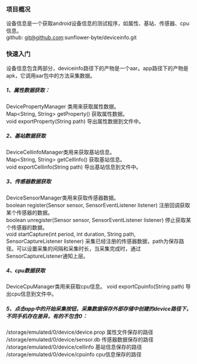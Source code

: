 ### 项目概况
设备信息是一个获取android设备信息的测试程序，如属性、基站、传感器、cpu信息。   
github: git@github.com:sunflower-byte/deviceinfo.git

### 快速入门
设备信息包含两部分，deviceinfo路径下的产物是一个aar。app路径下的产物是apk，它调用aar包中的方法采集数据。  

##### 1、属性数据获取：  
DevicePropertyManager 类用来获取属性数据。  
Map<String, String> getProperty() 获取属性数据。  
void exportProperty(String path) 导出属性数据到文件中。  
 
##### 2、基站数据获取  
DeviceCellinfoManager类用来获取基站信息。  
Map<String, String> getCellInfo() 获取基站信息。  
void exportCellinfo(String path) 导出基站信息到文件中。  

##### 3、传感器数据获取  
DeviceSensorManager类用来获取传感器数据。  
boolean register(Sensor sensor, SensorEventListener listener) 注册回调获取某个传感器的数据。  
boolean unregister(Sensor sensor, SensorEventListener listener) 停止获取某个传感器的数据。  
void startCapture(int period, int duration, String path, SensorCaptureListener listener) 采集已经注册的传感器数据，path为保存路径。可以设置采集的间隔和采集时长，当采集完成时，通过SensorCaptureListener通知上层。  

##### 4、cpu数据获取  
DeviceCpuManager类用来获取cpu信息。 
void exportCpuinfo(String path)  导出cpu信息到文件中。 

##### 5、点击app中的开始采集按钮，采集数据保存外部存储中创建的device路径下，不同手机存在差异，有的不包含0：  
/storage/emulated/0/device/device.prop 属性文件保存的路径  
/storage/emulated/0/device/sensor.db 传感器数据保存的路径  
/storage/emulated/0/device/cellinfo 基站信息保存的路径  
/storage/emulated/0/device/cpuinfo cpu信息保存的路径  
